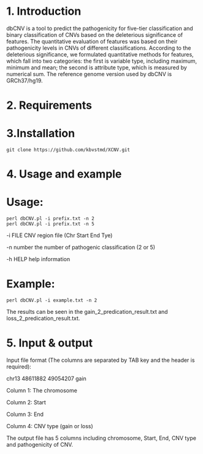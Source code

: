 # 1. Introduction
dbCNV is a tool to predict the pathogenicity for five-tier classification and binary classification of CNVs based on the deleterious significance of features. The quantitative evaluation of features was based on their pathogenicity levels in CNVs of different classifications.  According to the deleterious significance, we formulated quantitative methods for features, which fall into two categories: the first is variable type, including maximum, minimum and mean; the second is attribute type, which is measured by numerical sum. The reference genome version used by dbCNV is GRCh37/hg19.
# 2. Requirements
# 3.Installation

```
git clone https://github.com/kbvstmd/XCNV.git
```

# 4. Usage and example
# Usage:

```
perl dbCNV.pl -i prefix.txt -n 2
perl dbCNV.pl -i prefix.txt -n 5
```

 -i FILE    CNV region file (Chr Start End Tye)
 
 -n number  the number of pathogenic classification  (2 or 5)
 
 -h HELP    help information
 
# Example:

```
perl dbCNV.pl -i example.txt -n 2
```

The results can be seen in the gain_2_predication_result.txt and loss_2_predication_result.txt.
 
# 5. Input & output
Input file format (The columns are separated by TAB key and the header is required):

chr13 48611882  49054207	gain

Column 1: The chromosome

Column 2: Start

Column 3: End

Column 4: CNV type (gain or loss)

The output file has 5 columns including chromosome, Start, End, CNV type and pathogenicity of CNV.
